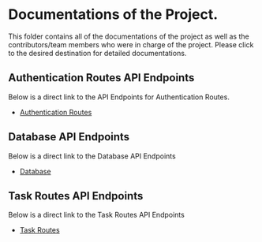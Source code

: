 # Documentations of the Project.
This folder contains all of the documentations of the project as well as the contributors/team members who were in charge of the project. Please click to the desired destination for detailed documentations.


## Authentication Routes API Endpoints
Below is a direct link to the API Endpoints for Authentication Routes.  
  
* [Authentication Routes](./endpoints/AuthRoutes.md)

## Database API Endpoints
Below is a direct link to the Database API Endpoints
  
* [Database](./endpoints/Database.md)

## Task Routes API Endpoints
Below is a direct link to the Task Routes API Endpoints
  
* [Task Routes](./endpoints/TaskRoutes.md)